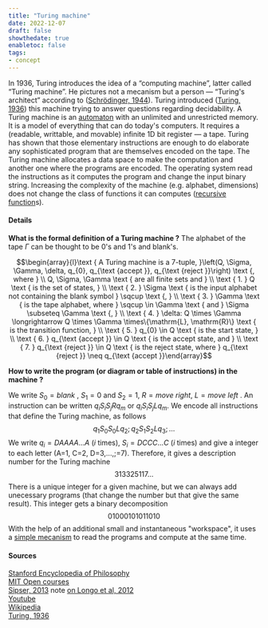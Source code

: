 ```yaml
---
title: "Turing machine"
date: 2022-12-07
draft: false
showthedate: true
enabletoc: false
tags:
- concept
---
```

In 1936, Turing introduces the idea of a “computing machine”, latter called “Turing machine”. He pictures not a mecanism but a person — “Turing's architect” according to ([Schrödinger, 1944](reference/Schrödinger,%201944.md)). Turing introduced ([Turing, 1936](reference/Turing,%201936.md)) this machine trying to answer questions regarding decidability. A Turing machine is an [automaton](definition/automaton.md) with an unlimited and unrestricted memory. It is a model of everything that can do today's computers. It requires a (readable, writtable, and movable) infinite 1D bit register — a tape. Turing has shown that those elementary instructions are enough to do elaborate any sophisticated program that are themselves encoded on the tape. The Turing machine allocates a data space to make the computation and another one where the programs are encoded. The operating system read the instructions as it computes the program and change the input binary string. Increasing the complexity of the machine (e.g. alphabet, dimensions) does not change the class of functions it can computes ([recursive function](definition/recursive%20function.md)s). 


#### Details 

**What is the formal definition of a Turing machine ?** 
The alphabet of the tape $\Gamma$ can be thought to be 0's and 1's and blank's. 

$$\begin{array}{l}\text { A Turing machine is a 7-tuple, }\left(Q, \Sigma, \Gamma, \delta, q_{0}, q_{\text {accept }}, q_{\text {reject }}\right) \text {, where } \\ Q, \Sigma, \Gamma \text { are all finite sets and } \\ \text { 1. } Q \text { is the set of states, } \\ \text { 2. } \Sigma \text { is the input alphabet not containing the blank symbol } \sqcup \text {, } \\ \text { 3. } \Gamma \text { is the tape alphabet, where } \sqcup \in \Gamma \text { and } \Sigma \subseteq \Gamma \text {, } \\ \text { 4. } \delta: Q \times \Gamma \longrightarrow Q \times \Gamma \times\{\mathrm{L}, \mathrm{R}\} \text { is the transition function, } \\ \text { 5. } q_{0} \in Q \text { is the start state, } \\ \text { 6. } q_{\text {accept }} \in Q \text { is the accept state, and } \\ \text { 7. } q_{\text {reject }} \in Q \text { is the reject state, where } q_{\text {reject }} \neq q_{\text {accept }}\end{array}$$

**How to write the program (or diagram or table of instructions) in the machine ?**

We write $S_0=blank$ , $S_1=0$ and $S_2=1$, $R=move \ right$, $L= move \ left$ . 
An instruction can be written $q_i S_i S_j R q_m$  or  $q_i S_i S_j L q_m$. We encode all instructions that define the Turing machine, as follows $$q_1 S_0 S_0 L q_2 ; q_2 S_1 S_2 L q_3 ; ... $$We write $q_i=DAAAA...A$ ($i$  times), $S_i=DCCC...C$ ($i$  times) and give a integer to each letter (A=1, C=2, D=3,...,;=7). Therefore, it gives a description number for the Turing machine $$313325117 ...$$There is a unique integer for a given machine, but we can always add unecessary programs (that change the number but that give the same result). This integer gets a binary decomposition$$01000101011010$$With the help of an additional small and instantaneous "workspace", it uses a [simple mecanism](https://www.youtube.com/watch?v=P66h8D5Lkwk) to read the programs and compute at the same time.


#### Sources 
[Stanford Encyclopedia of Philosophy](https://plato.stanford.edu/entries/turing-machine/#TuriDefi)   
[MIT Open courses](https://ocw.mit.edu/courses/18-404j-theory-of-computation-fall-2020/pages/syllabus/)     
[Sipser, 2013](reference/Sipser,%202013.md)
note [on Longo et al, 2012](note/on%20Longo%20et%20al,%202012.md)     
[Youtube](https://www.youtube.com/watch?v=P66h8D5Lkwk)         
[Wikipedia](https://en.wikipedia.org/wiki/Turing_machine)       
[Turing, 1936](reference/Turing,%201936.md)